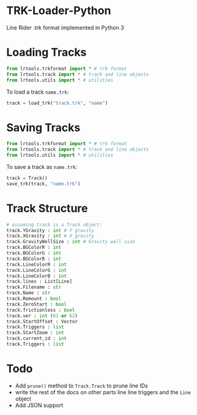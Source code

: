 # TRK-Loader-Python
 Line Rider .trk format implemented in Python 3


# Loading Tracks
```python
from lrtools.trkformat import * # trk format
from lrtools.track import * # track and line objects
from lrtools.utils import * # utilities
```
To load a track `name.trk`:
```python
track = load_trk("track.trk", "name")
```
# Saving Tracks
```python
from lrtools.trkformat import * # trk format
from lrtools.track import * # track and line objects
from lrtools.utils import * # utilities
```
To save a track as `name.trk`:
```python
track = Track()
save_trk(track, "name.trk")
```

# Track Structure
```python
# assuming track is a Track object:
track.YGravity : int # Y gravity
track.XGravity : int # X gravity
track.GravityWellSize : int # Gravity well size
track.BGColorR : int
track.BGColorG : int
track.BGColorB : int
track.LineColorR : int
track.LineColorG : int
track.LineColorB : int
track.lines : List[Line]
track.Filename : str
track.Name : str
track.Remount : bool
track.ZeroStart : bool
track.frictionless : bool
track.ver : int (61 or 62)
track.StartOffset : Vector
track.Triggers : list
track.StartZoom : int
track.current_id : int
track.Triggers : list
```
# Todo
- Add `prune()` method to `Track.Track` to prune line IDs
- write the rest of the docs on other parts line line triggers and the `Line` object
- Add JSON support